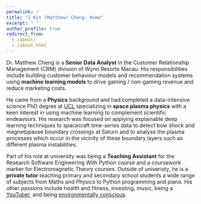 ```yaml
---
permalink: /
title: "I Kit (Matthew) Cheng: Home"
excerpt: " "
author_profile: true
redirect_from: 
  - /about/
  - /about.html
---
```

Dr. Matthew Cheng is a **Senior Data Analyst** in the Customer Relationship Management (CRM) division of Wynn Resorts Macau. His responsibilities include building customer behaviour models and recommendation systems using **machine learning models** to drive gaming / non-gaming revenue and reduce marketing costs.

He came from a **Physics** background and had completed a data-intensive science PhD degree at [UCL](https://www.ucl.ac.uk/astrophysics/i-kit-matthew-cheng-phd-student) specializing in **space plasma physics** with a keen interest in using machine learning to complement scientific endeavours. His research was focused on applying explainable deep learning techniques to spacecraft time-series data to detect bow shock and magnetopause boundary crossings at Saturn and to analyse the plasma processes which occur in the vicinity of these boundary layers such as different plasma instabilities.

Part of his role at university was being a **Teaching Assistant** for the Research Software Engineering With Python course and a coursework marker for Electromagnetic Theory courses. Outside of univeristy, he is a **private tutor** teaching primary and secondary school students a wide range of subjects from Maths and Physics to Python programming and piano. His other passions include health and fitness, investing, music, being a [YouTuber](https://www.youtube.com/user/chinamatt), and being [environmentally conscious](https://www.youtube.com/shorts/ZhW4-NgO-es).